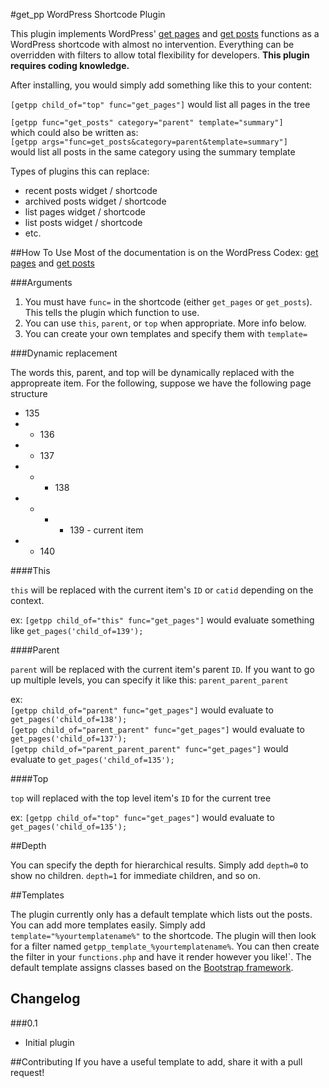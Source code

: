#get_pp WordPress Shortcode Plugin

This plugin implements WordPress' [get pages](http://codex.wordpress.org/Function_Reference/get_pages) and [get posts](http://codex.wordpress.org/Function_Reference/get_posts) functions as a WordPress shortcode with almost no intervention. Everything can be overridden with filters to allow total flexibility for developers. __This plugin requires coding knowledge.__

After installing, you would simply add something like this to your content:

`[getpp child_of="top" func="get_pages"]` would list all pages in the tree

`[getpp func="get_posts" category="parent" template="summary"]`  
which could also be written as:  
`[getpp args="func=get_posts&category=parent&template=summary"]`  
would list all posts in the same category using the summary template


Types of plugins this can replace:

* recent posts widget / shortcode
* archived posts widget / shortcode
* list pages widget / shortcode 
* list posts widget / shortcode
* etc.

##How To Use
Most of the documentation is on the WordPress Codex: [get pages](http://codex.wordpress.org/Function_Reference/get_pages) and [get posts](http://codex.wordpress.org/Function_Reference/get_posts)

###Arguments

1. You must have `func=` in the shortcode (either `get_pages` or `get_posts`).  This tells the plugin which function to use.
2. You can use `this`, `parent`, or `top` when appropriate.  More info below.
3. You can create your own templates and specify them with `template=`

###Dynamic replacement

The words this, parent, and top will be dynamically replaced with the appropreate item.  For the following, suppose we have the following page structure  

- 135
- - 136
- - 137
- - - 138
- - - - 139 - current item
- - 140 

####This

`this` will be replaced with the current item's `ID` or `catid` depending on the context.  

ex: `[getpp child_of="this" func="get_pages"]` would evaluate something like `get_pages('child_of=139');`

####Parent

`parent` will be replaced with the current item's parent `ID`.  If you want to go up multiple levels, you can specify it like this: `parent_parent_parent`  

ex:  
`[getpp child_of="parent" func="get_pages"]` would evaluate to  `get_pages('child_of=138');`  
`[getpp child_of="parent_parent" func="get_pages"]` would evaluate to `get_pages('child_of=137');`  
`[getpp child_of="parent_parent_parent" func="get_pages"]` would evaluate to `get_pages('child_of=135');`


####Top

`top` will replaced with the top level item's `ID` for the current tree  

ex: `[getpp child_of="top" func="get_pages"]` would evaluate to  `get_pages('child_of=135');`  

##Depth

You can specify the depth for hierarchical results.   Simply add `depth=0` to show no children.  `depth=1` for immediate children, and so on.

##Templates

The plugin currently only has a default template which lists out the posts.  You can add more templates easily.  Simply add `template="%yourtemplatename%"` to the shortcode.  The plugin will then look for a filter named `getpp_template_%yourtemplatename%`.  You can then create the filter in your `functions.php` and have it render however you like!`.  The default template assigns classes based on the [Bootstrap framework](http://twitter.github.com/bootstrap/).

## Changelog

###0.1
* Initial plugin

##Contributing
If you have a useful template to add, share it with a pull request!  
